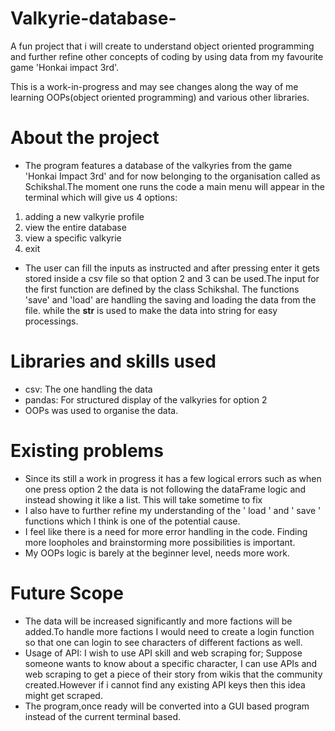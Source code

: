 # Valkyrie-database-
A fun project that i will create to understand object oriented programming and further refine other concepts of coding by using data from my favourite game  'Honkai impact 3rd'.

This is a work-in-progress and may see changes along the way of me learning OOPs(object oriented programming) and various other libraries.

# About the project
* The program features a database of the valkyries from the game 'Honkai Impact 3rd' and for now belonging to the organisation called as Schikshal.The moment one runs the code a main menu will appear in the terminal which will give us 4 options:
1. adding a new valkyrie profile
2. view the entire database
3. view a specific valkyrie 
4. exit
* The user can fill the inputs as instructed and after pressing enter it gets stored inside a csv file so that option 2 and 3 can be used.The input for the first function are defined by the class Schikshal. 
The functions 'save' and 'load' are handling the saving and loading the data from the file. while the __str__ is used to make the data into string for easy processings.

# Libraries and skills used
* csv: The one handling the data 
* pandas: For structured display of the valkyries for option 2
* OOPs was used to organise the data.

# Existing problems
* Since its still a work in progress it has a few logical errors such as when one press option 2 the data is not following the dataFrame logic and instead showing it like a list. This will take sometime to fix 
* I also have to further refine my understanding of the ' load ' and ' save ' functions which I think is one of the potential cause.
* I feel like there is a need for more error handling in the code. Finding more loopholes and brainstorming more possibilities is important.
* My OOPs logic is barely at the beginner level, needs more work.

# Future Scope
* The data will be increased significantly and more factions will be added.To handle more factions I would need to create a login function so that one can login to see characters of different factions as well.
* Usage of API: I wish to use API skill and web scraping for; Suppose someone wants to know about a specific character, I can use APIs and web scraping to get a piece of their story from wikis that the community created.However if i cannot find any existing API keys then this idea might get scraped. 
* The program,once ready will be converted into a GUI based program instead of the current terminal based.